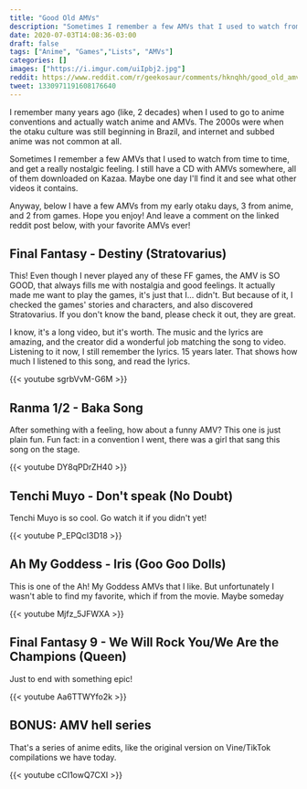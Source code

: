 ```yaml
---
title: "Good Old AMVs"
description: "Sometimes I remember a few AMVs that I used to watch from time to time, and get a really nostalgic feeling. I still have a CD with AMVs somewhere, all of them downloaded on Kazaa. Maybe one day I'll find it and see what other videos it contains."
date: 2020-07-03T14:08:36-03:00
draft: false
tags: ["Anime", "Games","Lists", "AMVs"]
categories: []
images: ["https://i.imgur.com/uiIpbj2.jpg"]
reddit: https://www.reddit.com/r/geekosaur/comments/hknqhh/good_old_amvs/
tweet: 1330971191608176640
---
```


I remember many years ago (like, 2 decades) when I used to go to anime conventions and actually watch anime and AMVs. The 2000s were when the otaku culture was still beginning in Brazil, and internet and subbed anime was not common at all.

Sometimes I remember a few AMVs that I used to watch from time to time, and get a really nostalgic feeling. I still have a CD with AMVs somewhere, all of them downloaded on Kazaa. Maybe one day I'll find it and see what other videos it contains.

Anyway, below I have a few AMVs from my early otaku days, 3 from anime, and 2 from games. Hope you enjoy! And leave a comment on the linked reddit post below, with your favorite AMVs ever!

<!--more-->

## Final Fantasy - Destiny (Stratovarius)

This! Even though I never played any of these FF games, the AMV is SO GOOD, that always fills me with nostalgia and good feelings. It actually made me want to play the games, it's just that I... didn't. But because of it, I checked the games' stories and characters, and also discovered Stratovarius. If you don't know the band, please check it out, they are great.

I know, it's a long video, but it's worth. The music and the lyrics are amazing, and the creator did a wonderful job matching the song to video. Listening to it now, I still remember the lyrics. 15 years later. That shows how much I listened to this song, and read the lyrics.

{{< youtube sgrbVvM-G6M >}}

## Ranma 1/2 - Baka Song

After something with a feeling, how about a funny AMV? This one is just plain fun. Fun fact: in a convention I went, there was a girl that sang this song on the stage.

{{< youtube DY8qPDrZH40 >}}

## Tenchi Muyo - Don't speak (No Doubt)

Tenchi Muyo is so cool. Go watch it if you didn't yet!

{{< youtube P_EPQcI3D18 >}}

## Ah My Goddess - Iris (Goo Goo Dolls)

This is one of the Ah! My Goddess AMVs that I like. But unfortunately I wasn't able to find my favorite, which if from the movie. Maybe someday

{{< youtube Mjfz_5JFWXA >}}

## Final Fantasy 9 - We Will Rock You/We Are the Champions (Queen)

Just to end with something epic!

{{< youtube Aa6TTWYfo2k >}}

## BONUS: AMV hell series

That's a series of anime edits, like the original version on Vine/TikTok compilations we have today.

{{< youtube cCI1owQ7CXI >}}
